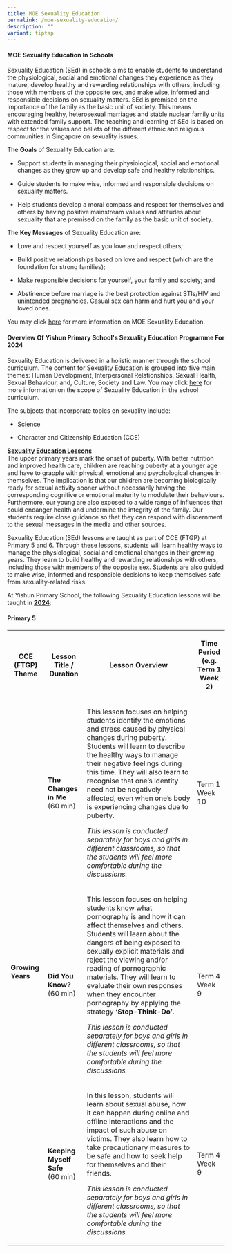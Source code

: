 ```yaml
---
title: MOE Sexuality Education
permalink: /moe-sexuality-education/
description: ""
variant: tiptap
---
```

<h4><strong>MOE Sexuality Education In Schools</strong></h4><p>Sexuality Education (SEd) in schools aims to enable students to understand the physiological, social and emotional changes they experience as they mature, develop healthy and rewarding relationships with others, including those with members of the opposite sex, and make wise, informed and responsible decisions on sexuality matters. SEd is premised on the importance of the family as the basic unit of society. This means encouraging healthy, heterosexual marriages and stable nuclear family units with extended family support. The teaching and learning of SEd is based on respect for the values and beliefs of the different ethnic and religious communities in Singapore on sexuality issues.</p><p>The <strong>Goals</strong> of Sexuality Education are:</p><ul data-tight="true" class="tight"><li><p>Support students in managing their physiological, social and emotional changes as they grow up and develop safe and healthy relationships.</p></li><li><p>Guide students to make wise, informed and responsible decisions on sexuality matters.</p></li><li><p>Help students develop a moral compass and respect for themselves and others by having positive mainstream values and attitudes about sexuality that are premised on the family as the basic unit of society.</p></li></ul><p>The <strong>Key Messages</strong> of Sexuality Education are:</p><ul data-tight="true" class="tight"><li><p>Love and respect yourself as you love and respect others;</p></li><li><p>Build positive relationships based on love and respect (which are the foundation for strong families);</p></li><li><p>Make responsible decisions for yourself, your family and society; and</p></li><li><p>Abstinence before marriage is the best protection against STIs/HIV and unintended pregnancies. Casual sex can harm and hurt you and your loved ones.</p></li></ul><p>You may click <a href="https://go.gov.sg/moe-sexuality-education" rel="noopener noreferrer nofollow" target="_blank">here</a> for more information on MOE Sexuality Education.</p><p></p><h4><strong>Overview Of Yishun Primary School's Sexuality Education Programme For 2024</strong></h4><p>Sexuality Education is delivered in a holistic manner through the school curriculum. The content for Sexuality Education is grouped into five main themes: Human Development, Interpersonal Relationships, Sexual Health, Sexual Behaviour, and, Culture, Society and Law. You may click <a href="https://go.gov.sg/moe-sexuality-education-scope" rel="noopener noreferrer nofollow" target="_blank">here</a> for more information on the scope of Sexuality Education in the school curriculum.</p><p>The subjects that incorporate topics on sexuality include:</p><ul data-tight="true" class="tight"><li><p>Science</p></li><li><p>Character and Citizenship Education (CCE)</p></li></ul><p><strong><u>Sexuality Education Lessons</u></strong><br>The upper primary years mark the onset of puberty. With better nutrition and improved health care, children are reaching puberty at a younger age and have to grapple with physical, emotional and psychological changes in themselves. The implication is that our children are becoming biologically ready for sexual activity sooner without necessarily having the corresponding cognitive or emotional maturity to modulate their behaviours. Furthermore, our young are also exposed to a wide range of influences that could endanger health and undermine the integrity of the family. Our students require close guidance so that they can respond with discernment to the sexual messages in the media and other sources.</p><p>Sexuality Education (SEd) lessons are taught as part of CCE (FTGP) at Primary 5 and 6. Through these lessons, students will learn healthy ways to manage the physiological, social and emotional changes in their growing years. They learn to build healthy and rewarding relationships with others, including those with members of the opposite sex. Students are also guided to make wise, informed and responsible decisions to keep themselves safe from sexuality-related risks.</p><p>At Yishun Primary School, the following Sexuality Education lessons will be taught in <strong><u>2024</u></strong>:</p><h4><strong>Primary 5</strong></h4><table><tbody><tr><th rowspan="1" colspan="1"><p>CCE (FTGP) Theme</p></th><th rowspan="1" colspan="1"><p>Lesson Title / Duration</p></th><th rowspan="1" colspan="1"><p>Lesson Overview</p></th><th rowspan="1" colspan="1"><p>Time Period<br>(e.g. Term 1 Week 2)</p></th></tr><tr><td rowspan="3" colspan="1"><p><strong>Growing Years</strong></p></td><td rowspan="1" colspan="1"><p><strong>The Changes in Me</strong><br>(60 min)</p></td><td rowspan="1" colspan="1"><p>This lesson focuses on helping students identify the emotions and stress caused by physical changes during puberty. Students will learn to describe the healthy ways to manage their negative feelings during this time. They will also learn to recognise that one’s identity need not be negatively affected, even when one’s body is experiencing changes due to puberty. </p><p><em>This lesson is conducted separately for boys and girls in different classrooms, so that the students will feel more comfortable during the discussions.</em></p><p></p></td><td rowspan="1" colspan="1"><p>Term 1 Week 10</p></td></tr><tr><td rowspan="1" colspan="1"><p><strong>Did You Know?</strong><br>(60 min)</p></td><td rowspan="1" colspan="1"><p>This lesson focuses on helping students know what pornography is and how it can affect themselves and others. Students will learn about the dangers of being exposed to sexually explicit materials and reject the viewing and/or reading of pornographic materials. They will learn to evaluate their own responses when they encounter pornography by applying the strategy <strong>‘Stop-Think-Do’</strong>.</p><p><em>This lesson is conducted separately for boys and girls in different classrooms, so that the students will feel more comfortable during the discussions.</em></p></td><td rowspan="1" colspan="1"><p>Term 4 Week 9</p></td></tr><tr><td rowspan="1" colspan="1"><p><strong>Keeping Myself Safe</strong><br>(60 min)</p></td><td rowspan="1" colspan="1"><p>In this lesson, students will learn about sexual abuse, how it can happen during online and offline interactions and the impact of such abuse on victims. They also learn how to take precautionary measures to be safe and how to seek help for themselves and their friends.</p><p><em>This lesson is conducted separately for boys and girls in different classrooms, so that the students will feel more comfortable during the discussions.</em></p><p></p></td><td rowspan="1" colspan="1"><p>Term 4 Week 9</p></td></tr></tbody></table><p></p>